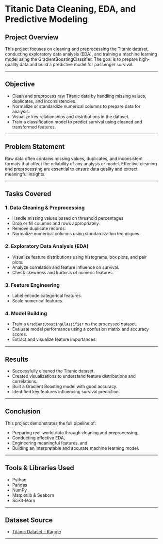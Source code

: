 # Titanic Data Cleaning, EDA, and Predictive Modeling

##  Project Overview
This project focuses on cleaning and preprocessing the Titanic dataset, conducting exploratory data analysis (EDA), and training a machine learning model using the GradientBoostingClassifier. The goal is to prepare high-quality data and build a predictive model for passenger survival.

---

##  Objective
- Clean and preprocess raw Titanic data by handling missing values, duplicates, and inconsistencies.
- Normalize or standardize numerical columns to prepare data for analysis.
- Visualize key relationships and distributions in the dataset.
- Train a classification model to predict survival using cleaned and transformed features.

---

##  Problem Statement
Raw data often contains missing values, duplicates, and inconsistent formats that affect the reliability of any analysis or model. Effective cleaning and preprocessing are essential to ensure data quality and extract meaningful insights.

---

##  Tasks Covered

### 1. Data Cleaning & Preprocessing
- Handle missing values based on threshold percentages.
- Drop or fill columns and rows appropriately.
- Remove duplicate records.
- Normalize numerical columns using standardization techniques.

### 2. Exploratory Data Analysis (EDA)
- Visualize feature distributions using histograms, box plots, and pair plots.
- Analyze correlation and feature influence on survival.
- Check skewness and kurtosis of numeric features.

### 3. Feature Engineering
- Label encode categorical features.
- Scale numerical features.

### 4. Model Building
- Train a `GradientBoostingClassifier` on the processed dataset.
- Evaluate model performance using a confusion matrix and accuracy scores.
- Extract and visualize feature importances.

---

##  Results
- Successfully cleaned the Titanic dataset.
- Created visualizations to understand feature distributions and correlations.
- Built a Gradient Boosting model with good accuracy.
- Identified key features influencing survival prediction.

---

##  Conclusion
This project demonstrates the full pipeline of:
- Preparing real-world data through cleaning and preprocessing,
- Conducting effective EDA,
- Engineering meaningful features, and
- Building an interpretable and accurate machine learning model.

---

##  Tools & Libraries Used
- Python
- Pandas
- NumPy
- Matplotlib & Seaborn
- Scikit-learn

---

##  Dataset Source
- [Titanic Dataset – Kaggle](https://www.kaggle.com/competitions/titanic/data)

---

